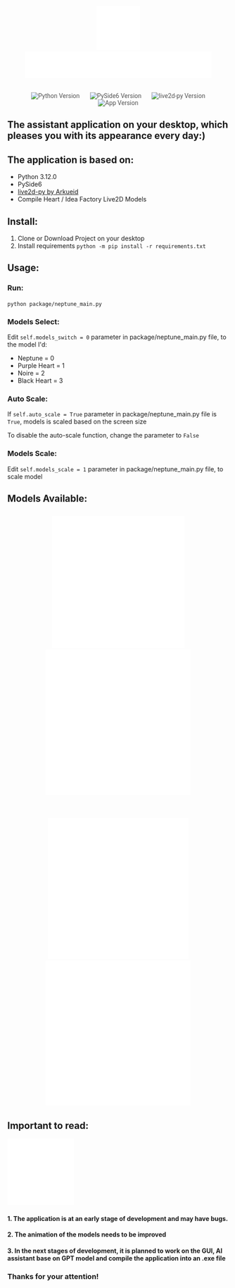 <div align="center" style="padding-top: 10px">
    <img src="./docs/nep.svg" alt="nep" width="100px" height="100px">
    <img src="./docs/nep_logo.svg" alt="my_little_neptune" height="60px">
</div>
<p align="center" style="font-family: 'Roboto', sans-serif; font-size: 1em; color: #555;">
    <br>
    <img title="Python Version" src="https://img.shields.io/badge/Python-3.12.0-blue" alt="Python Version" style="margin: 0 10px;">
    <img title="PySide6 Version" src="https://img.shields.io/badge/PySide6-6.8.1.1-green" alt="PySide6 Version" style="margin: 0 10px;">
    <img title="live2d-py Version" src="https://img.shields.io/badge/live2d-0.3.4-orange" alt="live2d-py Version" style="margin: 0 10px;">
    <img title="App Version" src="https://img.shields.io/badge/version-0.1.4-purple" alt="App Version" style="margin: 0 10px;">
</p>

## The assistant application on your desktop, which pleases you with its appearance every day:)

## The application is based on:
* Python 3.12.0
* PySide6
* [live2d-py by Arkueid](https://github.com/Arkueid/live2d-py)
* Compile Heart / Idea Factory Live2D Models

## Install:
1. Clone or Download Project on your desktop
2. Install requirements `python -m pip install -r requirements.txt`

## Usage:
### Run:
`python package/neptune_main.py`

### Models Select:
Edit `self.models_switch = 0` parameter in package/neptune_main.py file, to the model I'd:
* Neptune = 0
* Purple Heart = 1
* Noire = 2
* Black Heart = 3

### Auto Scale:
If `self.auto_scale = True` parameter in package/neptune_main.py file is `True`, models is scaled based on the screen size

To disable the auto-scale function, change the parameter to `False`

### Models Scale:
Edit `self.models_scale = 1` parameter in package/neptune_main.py file, to scale model

## Models Available:
<div align="center" style="padding-top: 10px">
    <img src="./docs/model_preview/neptune.svg" alt="neptune" width="300px" height="300px">
    <img src="./docs/model_preview/purple_heart.svg" alt="purple_heart" width="330px" height="330px">
</div>
<div align="center" style="padding-top: 50px">
    <img src="./docs/model_preview/noire.svg" alt="noire" width="320px" height="320px">
    <img src="./docs/model_preview/black_heart.svg" alt="black_heart" width="330px" height="330px">
</div>

## Important to read:
<div align="left" style="padding-left: 1px">
    <img src="./docs/work_in_progress.svg" alt="work_in_progress" width="150px" height="150px">
</div>

#### 1. The application is at an early stage of development and may have bugs.
#### 2. The animation of the models needs to be improved
#### 3. In the next stages of development, it is planned to work on the GUI, AI assistant base on GPT model and compile the application into an .exe file
### Thanks for your attention!
